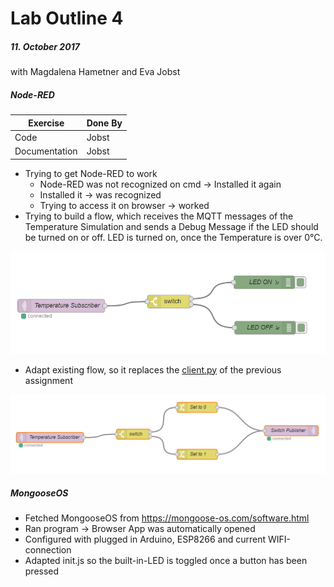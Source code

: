 # Lab Outline 4
##### 11. October 2017
with Magdalena Hametner and Eva Jobst

##### Node-RED

| Exercise                | Done By           |
|----------               |-------------      |
| Code                    | Jobst             |
| Documentation           | Jobst             |

- Trying to get Node-RED to work
  - Node-RED was not recognized on cmd -> Installed it again
  - Installed it -> was recognized
  - Trying to access it on browser -> worked
- Trying to build a flow, which receives the MQTT messages of the Temperature Simulation and sends a Debug Message if the LED should be turned on or off. LED is turned on, once the Temperature is over 0°C.

![Old Wiring](./Lab_Outline/Red_Node_Temperature_Simulation/wiring_old.jpg)

- Adapt existing flow, so it replaces the [client.py](./Lab_Outline/Temperature_Simulation/client.py) of the previous assignment

![Final Wiring](./Lab_Outline/Red_Node_Temperature_Simulation/wiring_final.PNG)

##### MongooseOS
- Fetched MongooseOS from https://mongoose-os.com/software.html
- Ran program -> Browser App was automatically opened
- Configured with plugged in Arduino, ESP8266 and current WIFI-connection
- Adapted init.js so the built-in-LED is toggled once a button has been pressed
